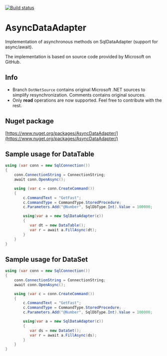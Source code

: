 [![Build status](https://ci.appveyor.com/api/projects/status/bw8gl0fp62vmia15/branch/master?svg=true)](https://ci.appveyor.com/project/voloda/asyncdataadapter/branch/master)

# AsyncDataAdapter

Implementation of asynchronous methods on SqlDataAdapter (support for async/await).

The implementation is based on source code provided by Microsoft on GitHub.

## Info

* Branch ```DotNetSource``` contains original Microsoft .NET sources to simplify resynchronization. Comments contains original sources.
* Only **read** operations are now supported. Feel free to contribute with the rest.

## Nuget package

[https://www.nuget.org/packages/AsyncDataAdapter/](https://www.nuget.org/packages/AsyncDataAdapter/)

## Sample usage for DataTable

```csharp
using (var conn = new SqlConnection())
{
    conn.ConnectionString = ConnectionString;
    await conn.OpenAsync();

    using (var c = conn.CreateCommand())
    {
        c.CommandText = "GetFast";
        c.CommandType = CommandType.StoredProcedure;
        c.Parameters.Add("@Number", SqlDbType.Int).Value = 100000;

        using(var a = new SqlDataAdapter(c))
        {
           var dt = new DataTable();
           var r = await a.FillAsync(dt);
        }
    }
}
```

## Sample usage for DataSet

```csharp
using (var conn = new SqlConnection())
{
    conn.ConnectionString = ConnectionString;
    await conn.OpenAsync();

    using (var c = conn.CreateCommand())
    {
        c.CommandText = "GetFast";
        c.CommandType = CommandType.StoredProcedure;
        c.Parameters.Add("@Number", SqlDbType.Int).Value = 100000;

        using(var a = new SqlDataAdapter(c))
        {
           var ds = new DataSet();
           var r = await a.FillAsync(ds);
        }
    }
}
```
